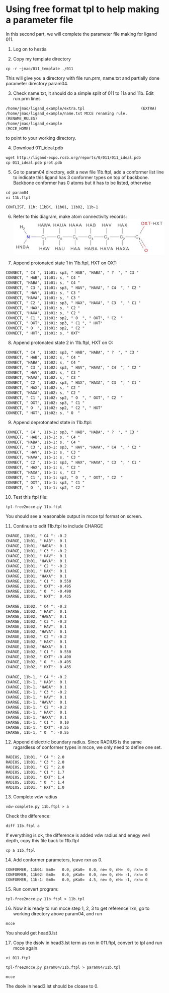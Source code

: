 # Using free format tpl to help making a parameter file

In this second part, we will complete the parameter file making for ligand 011.

1. Log on to hestia

2. Copy my template directory
  ```
  cp -r ~jmao/011_template ./011
  ```
  This will give you a directory with file run.prm, name.txt and partially done parameter directory param04.
  
3. Check name.txt, it should do a simple split of 011 to 11a and 11b. 
Edit run.prm lines
  ```
  /home/jmao/ligand_example/extra.tpl                         (EXTRA)
  /home/jmao/ligand_example/name.txt MCCE renaming rule.      (RENAME_RULES)
  /home/jmao/ligand_example                                   (MCCE_HOME)
  ```
  to point to your working directory.
  
4. Download 011_ideal.pdb
```
wget http://ligand-expo.rcsb.org/reports/0/011/011_ideal.pdb
cp 011_ideal.pdb prot.pdb
```

5. Go to param04 directory, edit a new file 11b.ftpl, add a conformer list line to indicate this ligand has 3 conformer types on top of backbone. Backbone conformer has 0 atoms but it has to be listed, otherwise    
```
cd param04
vi 11b.ftpl
```
```
CONFLIST, 11b: 11bBK, 11b01, 11b02, 11b-1
```

6. Refer to this diagram, make atom connectivity records:
![011 7-aminoheptanoic acid diagram](https://github.com/newbooks/free-format-tpl/raw/master/tpls/Capture.JPG)
  
7. Append protonated state 1 in 11b.ftpl, HXT on OXT:
```
CONNECT, " C4 ", 11b01: sp3, " HAB", "HABA", " ?  ", " C3 "
CONNECT, " HAB", 11b01: s, " C4 "
CONNECT, "HABA", 11b01: s, " C4 "
CONNECT, " C3 ", 11b01: sp3, " HAV", "HAVA", " C4  ", " C2 "
CONNECT, " HAV", 11b01: s, " C3 "
CONNECT, "HAVA", 11b01: s, " C3 "
CONNECT, " C2 ", 11b01: sp3, " HAX", "HAXA", " C3  ", " C1 "
CONNECT, " HAX", 11b01: s, " C2 "
CONNECT, "HAXA", 11b01: s, " C2 "
CONNECT, " C1 ", 11b01: sp2, " O  ", " OXT", " C2  "
CONNECT, " OXT", 11b01: sp3, " C1 ", " HXT"
CONNECT, " O  ", 11b01: sp2, " C2 "
CONNECT, " HXT", 11b01: s, " OXT"
```

8. Append protonated state 2 in 11b.ftpl, HXT on O:
```
CONNECT, " C4 ", 11b02: sp3, " HAB", "HABA", " ?  ", " C3 "
CONNECT, " HAB", 11b02: s, " C4 "
CONNECT, "HABA", 11b02: s, " C4 "
CONNECT, " C3 ", 11b02: sp3, " HAV", "HAVA", " C4  ", " C2 "
CONNECT, " HAV", 11b02: s, " C3 "
CONNECT, "HAVA", 11b02: s, " C3 "
CONNECT, " C2 ", 11b02: sp3, " HAX", "HAXA", " C3  ", " C1 "
CONNECT, " HAX", 11b02: s, " C2 "
CONNECT, "HAXA", 11b02: s, " C2 "
CONNECT, " C1 ", 11b02: sp2, " O  ", " OXT", " C2  "
CONNECT, " OXT", 11b02: sp3, " C1 "
CONNECT, " O  ", 11b02: sp2, " C2 ", " HXT"
CONNECT, " HXT", 11b02: s, " O  "
```

9. Append deprotonated state in 11b.ftpl:
```
CONNECT, " C4 ", 11b-1: sp3, " HAB", "HABA", " ?  ", " C3 "
CONNECT, " HAB", 11b-1: s, " C4 "
CONNECT, "HABA", 11b-1: s, " C4 "
CONNECT, " C3 ", 11b-1: sp3, " HAV", "HAVA", " C4  ", " C2 "
CONNECT, " HAV", 11b-1: s, " C3 "
CONNECT, "HAVA", 11b-1: s, " C3 "
CONNECT, " C2 ", 11b-1: sp3, " HAX", "HAXA", " C3  ", " C1 "
CONNECT, " HAX", 11b-1: s, " C2 "
CONNECT, "HAXA", 11b-1: s, " C2 "
CONNECT, " C1 ", 11b-1: sp2, " O  ", " OXT", " C2  "
CONNECT, " OXT", 11b-1: sp3, " C1 "
CONNECT, " O  ", 11b-1: sp2, " C2 "
```

10. Test this ftpl file:
```
tpl-free2mcce.py 11b.ftpl
```
  You should see a reasonable output in mcce tpl format on screen.

11. Continue to edit 11b.ftpl to include CHARGE
```
CHARGE, 11b01, " C4 ": -0.2
CHARGE, 11b01, " HAB":  0.1
CHARGE, 11b01, "HABA":  0.1
CHARGE, 11b01, " C3 ": -0.2
CHARGE, 11b01, " HAV":  0.1
CHARGE, 11b01, "HAVA":  0.1
CHARGE, 11b01, " C2 ": -0.2
CHARGE, 11b01, " HAX":  0.1
CHARGE, 11b01, "HAXA":  0.1
CHARGE, 11b01, " C1 ":  0.550
CHARGE, 11b01, " OXT": -0.495
CHARGE, 11b01, " O  ": -0.490
CHARGE, 11b01, " HXT":  0.435

CHARGE, 11b02, " C4 ": -0.2
CHARGE, 11b02, " HAB":  0.1
CHARGE, 11b02, "HABA":  0.1
CHARGE, 11b02, " C3 ": -0.2
CHARGE, 11b02, " HAV":  0.1
CHARGE, 11b02, "HAVA":  0.1
CHARGE, 11b02, " C2 ": -0.2
CHARGE, 11b02, " HAX":  0.1
CHARGE, 11b02, "HAXA":  0.1
CHARGE, 11b02, " C1 ":  0.550
CHARGE, 11b02, " OXT": -0.490
CHARGE, 11b02, " O  ": -0.495
CHARGE, 11b02, " HXT":  0.435

CHARGE, 11b-1, " C4 ": -0.2
CHARGE, 11b-1, " HAB":  0.1
CHARGE, 11b-1, "HABA":  0.1
CHARGE, 11b-1, " C3 ": -0.2
CHARGE, 11b-1, " HAV":  0.1
CHARGE, 11b-1, "HAVA":  0.1
CHARGE, 11b-1, " C2 ": -0.2
CHARGE, 11b-1, " HAX":  0.1
CHARGE, 11b-1, "HAXA":  0.1
CHARGE, 11b-1, " C1 ":  0.10
CHARGE, 11b-1, " OXT": -0.55
CHARGE, 11b-1, " O  ": -0.55
```

12. Append dielectric boundary radius. Since RADIUS is the same ragardless of conformer types in mcce, we only need to define one set. 
```
RADIUS, 11b01, " C4 ": 2.0
RADIUS, 11b01, " C3 ": 2.0
RADIUS, 11b01, " C2 ": 2.0
RADIUS, 11b01, " C1 ": 1.7
RADIUS, 11b01, " OXT": 1.4
RADIUS, 11b01, " O  ": 1.4
RADIUS, 11b01, " HXT": 1.0
```

13. Complete vdw radius
```
vdw-complete.py 11b.ftpl > a

```
Check the difference:
```
diff 11b.ftpl a
```
If everything is ok, the difference is added vdw radius and enegy well depth, copy this file back to 11b.ftpl
```
cp a 11b.ftpl
```

14. Add conformer parameters, leave rxn as 0.
```
CONFORMER, 11b01: Em0=   0.0, pKa0=  0.0, ne= 0, nH=  0, rxn= 0
CONFORMER, 11b02: Em0=   0.0, pKa0=  0.0, ne= 0, nH= -1, rxn= 0
CONFORMER, 11b-1: Em0=   0.0, pKa0=  4.5, ne= 0, nH= -1, rxn= 0
```

15. Run convert program:
```
tpl-free2mcce.py 11b.ftpl > 11b.tpl
```

16. Now it is ready to run mcce step 1, 2, 3 to get reference rxn, go to working directory above param04, and run
```
mcce
```
You should get head3.lst

17. Copy the dsolv in head3.lst term as rxn in 011.ftpl, convert to tpl and run mcce again.
```
vi 011.ftpl
```
```
tpl-free2mcce.py param04/11b.ftpl > param04/11b.tpl
```
```
mcce
```
The dsolv in head3.lst should be cloase to 0.
